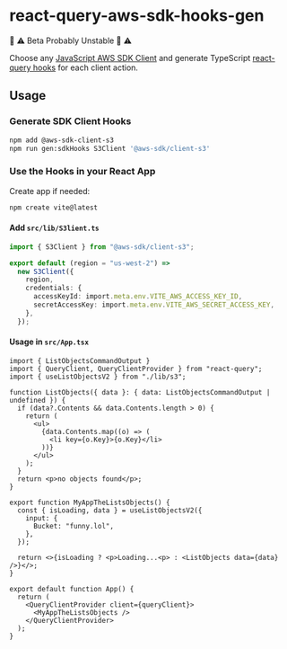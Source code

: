 # react-query-aws-sdk-hooks-gen

🚧 ⚠️ Beta Probably Unstable 🚧 ⚠️

Choose any [JavaScript AWS SDK Client](https://docs.aws.amazon.com/AWSJavaScriptSDK/v3/latest/) and generate TypeScript [react-query hooks](https://tanstack.com/query/v3/docs/react/overview) for each client action.

## Usage

### Generate SDK Client Hooks

```bash
npm add @aws-sdk-client-s3
npm run gen:sdkHooks S3Client '@aws-sdk/client-s3'
```

### Use the Hooks in your React App

Create app if needed:

```bash
npm create vite@latest
```

#### Add `src/lib/S3lient.ts`

```ts
import { S3Client } from "@aws-sdk/client-s3";

export default (region = "us-west-2") =>
  new S3Client({
    region,
    credentials: {
      accessKeyId: import.meta.env.VITE_AWS_ACCESS_KEY_ID,
      secretAccessKey: import.meta.env.VITE_AWS_SECRET_ACCESS_KEY,
    },
  });
```


#### Usage in `src/App.tsx`

```tsx
import { ListObjectsCommandOutput }
import { QueryClient, QueryClientProvider } from "react-query";
import { useListObjectsV2 } from "./lib/s3";

function ListObjects({ data }: { data: ListObjectsCommandOutput | undefined }) {
  if (data?.Contents && data.Contents.length > 0) {
    return (
      <ul>
        {data.Contents.map((o) => (
          <li key={o.Key}>{o.Key}</li>
        ))}
      </ul>
    );
  }
  return <p>no objects found</p>;
}

export function MyAppTheListsObjects() {
  const { isLoading, data } = useListObjectsV2({
    input: {
      Bucket: "funny.lol",
    },
  });

  return <>{isLoading ? <p>Loading...<p> : <ListObjects data={data} />}</>;
}

export default function App() {
  return (
    <QueryClientProvider client={queryClient}>
      <MyAppTheListsObjects />
    </QueryClientProvider>
  );
}
```
